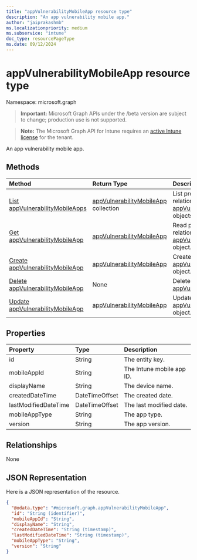 ```yaml
---
title: "appVulnerabilityMobileApp resource type"
description: "An app vulnerability mobile app."
author: "jaiprakashmb"
ms.localizationpriority: medium
ms.subservice: "intune"
doc_type: resourcePageType
ms.date: 09/12/2024
---
```


# appVulnerabilityMobileApp resource type

Namespace: microsoft.graph

> **Important:** Microsoft Graph APIs under the /beta version are subject to change; production use is not supported.

> **Note:** The Microsoft Graph API for Intune requires an [active Intune license](https://go.microsoft.com/fwlink/?linkid=839381) for the tenant.

An app vulnerability mobile app.

## Methods
|Method|Return Type|Description|
|:---|:---|:---|
|[List appVulnerabilityMobileApps](../api/intune-partnerintegration-appvulnerabilitymobileapp-list.md)|[appVulnerabilityMobileApp](../resources/intune-partnerintegration-appvulnerabilitymobileapp.md) collection|List properties and relationships of the [appVulnerabilityMobileApp](../resources/intune-partnerintegration-appvulnerabilitymobileapp.md) objects.|
|[Get appVulnerabilityMobileApp](../api/intune-partnerintegration-appvulnerabilitymobileapp-get.md)|[appVulnerabilityMobileApp](../resources/intune-partnerintegration-appvulnerabilitymobileapp.md)|Read properties and relationships of the [appVulnerabilityMobileApp](../resources/intune-partnerintegration-appvulnerabilitymobileapp.md) object.|
|[Create appVulnerabilityMobileApp](../api/intune-partnerintegration-appvulnerabilitymobileapp-create.md)|[appVulnerabilityMobileApp](../resources/intune-partnerintegration-appvulnerabilitymobileapp.md)|Create a new [appVulnerabilityMobileApp](../resources/intune-partnerintegration-appvulnerabilitymobileapp.md) object.|
|[Delete appVulnerabilityMobileApp](../api/intune-partnerintegration-appvulnerabilitymobileapp-delete.md)|None|Deletes a [appVulnerabilityMobileApp](../resources/intune-partnerintegration-appvulnerabilitymobileapp.md).|
|[Update appVulnerabilityMobileApp](../api/intune-partnerintegration-appvulnerabilitymobileapp-update.md)|[appVulnerabilityMobileApp](../resources/intune-partnerintegration-appvulnerabilitymobileapp.md)|Update the properties of a [appVulnerabilityMobileApp](../resources/intune-partnerintegration-appvulnerabilitymobileapp.md) object.|

## Properties
|Property|Type|Description|
|:---|:---|:---|
|id|String|The entity key.|
|mobileAppId|String|The Intune mobile app ID.|
|displayName|String|The device name.|
|createdDateTime|DateTimeOffset|The created date.|
|lastModifiedDateTime|DateTimeOffset|The last modified date.|
|mobileAppType|String|The app type.|
|version|String|The app version.|

## Relationships
None

## JSON Representation
Here is a JSON representation of the resource.
<!-- {
  "blockType": "resource",
  "keyProperty": "id",
  "@odata.type": "microsoft.graph.appVulnerabilityMobileApp"
}
-->
``` json
{
  "@odata.type": "#microsoft.graph.appVulnerabilityMobileApp",
  "id": "String (identifier)",
  "mobileAppId": "String",
  "displayName": "String",
  "createdDateTime": "String (timestamp)",
  "lastModifiedDateTime": "String (timestamp)",
  "mobileAppType": "String",
  "version": "String"
}
```
